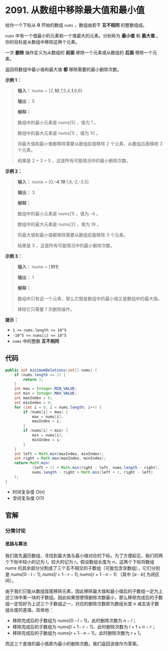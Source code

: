 # 2091. 从数组中移除最大值和最小值

给你一个下标从 **0**  开始的数组 `nums` ，数组由若干 **互不相同**  的整数组成。

`nums` 中有一个值最小的元素和一个值最大的元素。分别称为 **最小值**  和 **最大值**  。你的目标是从数组中移除这两个元素。

一次 **删除**  操作定义为从数组的 **前面**  移除一个元素或从数组的 **后面**  移除一个元素。

返回将数组中最小值和最大值 **都**  移除需要的最小删除次数。

**示例 1：** 

> **输入：** nums = \[2,***10***,7,5,4,***1***,8,6]
>
> **输出：** 5
>
> **解释：** 
>
> 数组中的最小元素是 nums\[5] ，值为 1 。
>
> 数组中的最大元素是 nums\[1] ，值为 10 。
>
> 将最大值和最小值都移除需要从数组前面移除 2 个元素，从数组后面移除 3 个元素。
>
> 结果是 2 \+ 3 = 5 ，这是所有可能情况中的最小删除次数。

**示例 2：** 

> **输入：** nums = \[0,***\-4***,***19***,1,8,\-2,\-3,5]
>
> **输出：** 3
>
> **解释：** 
>
> 数组中的最小元素是 nums\[1] ，值为 \-4 。
>
> 数组中的最大元素是 nums\[2] ，值为 19 。
>
> 将最大值和最小值都移除需要从数组前面移除 3 个元素。
>
> 结果是 3 ，这是所有可能情况中的最小删除次数。 

**示例 3：** 

> **输入：** nums = \[***101***]
>
> **输出：** 1
>
> **解释：** 
>
> 数组中只有这一个元素，那么它既是数组中的最小值又是数组中的最大值。
>
> 移除它只需要 1 次删除操作。

**提示：** 

*   `1 <= nums.length <= 10^5`
*   `-10^5 <= nums[i] <= 10^5`
*   `nums` 中的整数 **互不相同**

## 代码

```java
public int minimumDeletions(int[] nums) {
    if (nums.length == 1) {
        return 1;
    }
    int max = Integer.MIN_VALUE;
    int min = Integer.MAX_VALUE;
    int maxIndex = 0;
    int minIndex = 0;
    for (int i = 0; i < nums.length; i++) {
        if (nums[i] > max) {
            max = nums[i];
            maxIndex = i;
        }
        if (nums[i] < min) {
            min = nums[i];
            minIndex = i;
        }
    }
    int left = Math.min(maxIndex, minIndex);
    int right = Math.max(maxIndex, minIndex);
    return Math.min(
            (left + 1) + Math.min(right - left, nums.length - right),
            nums.length - right + Math.min(left + 1, right - left)
    );
}
```

- 时间复杂度 $O(n)$
- 空间复杂度 $O(1)$

## 官解

### 分类讨论

#### 思路与算法

我们首先遍历数组，寻找到最大值与最小值对应的下标。为了方便起见，我们将两个下标中较小的记为 $l$，较大的记为 $r$。假设数组长度为 $n$，这两个下标将数组 $nums$ 的其余部分分割成了三个互不相交的子数组（可能包含空数组），它们分别是 $nums[0\cdots l−1],nums[l+1\cdots r−1],nums[r+1\cdots n−1]$ （其中 $[a\cdots b]$ 为闭区间）。

由于我们只能从数组首尾移除元素，因此移除最大值和最小值后的子数组一定为上述三块中某一块的子数组。因此如果想使得删除次数最小，那么移除完成后的子数组一定恰好为上述三个子数组之一，对应的删除次数即为数组长度 $n$ 减去该子数组长度的差值。具体地：

- 移除完成后的子数组为 $nums[0\cdots l−1]$，此时删除次数为 $n−l$；
- 移除完成后的子数组为 $nums[l+1\cdots r−1]$，此时删除次数为 $l+1+n−r$；
- 移除完成后的子数组为 $nums[r+1\cdots n−1]$，此时删除次数为 $r+1$。

而这三个差值的最小值即为最小的删除次数。我们返回该值作为答案。
